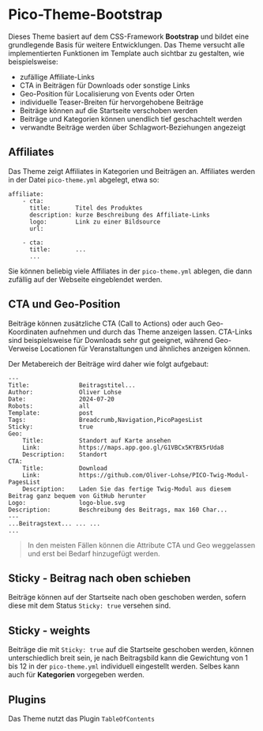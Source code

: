 # Pico-Theme-Bootstrap

Dieses Theme basiert auf dem CSS-Framework **Bootstrap** und bildet eine grundlegende Basis für weitere Entwicklungen. Das Theme versucht alle implementierten Funktionen im Template auch sichtbar zu gestalten, wie beispielsweise:

- zufällige Affiliate-Links
- CTA in Beiträgen für Downloads oder sonstige Links
- Geo-Position für Localisierung von Events oder Orten
- individuelle Teaser-Breiten für hervorgehobene Beiträge
- Beiträge können auf die Startseite verschoben werden
- Beiträge und Kategorien können unendlich tief geschachtelt werden
- verwandte Beiträge werden über Schlagwort-Beziehungen angezeigt

## Affiliates

Das Theme zeigt Affiliates in Kategorien und Beiträgen an. Affiliates werden in der Datei `pico-theme.yml` abgelegt, etwa so:

    affiliate:
        - cta: 
          title:       Titel des Produktes
          description: kurze Beschreibung des Affiliate-Links
          logo:        Link zu einer Bildsource
          url:
      
        - cta:
          title:       ...
          ...

Sie können beliebig viele Affiliates in der `pico-theme.yml` ablegen, die dann zufällig auf der Webseite eingeblendet werden.

## CTA und Geo-Position

Beiträge können zusätzliche CTA (Call to Actions) oder auch Geo-Koordinaten aufnehmen und durch das Theme anzeigen lassen. CTA-Links sind beispielsweise für Downloads sehr gut geeignet, während Geo-Verweise Locationen für Veranstaltungen und ähnliches anzeigen können.

Der Metabereich der Beiträge wird daher wie folgt aufgebaut:

    ---
    Title:              Beitragstitel...
    Author:             Oliver Lohse
    Date:               2024-07-20
    Robots:             all
    Template:           post
    Tags:               Breadcrumb,Navigation,PicoPagesList
    Sticky:             true
    Geo:
        Title:          Standort auf Karte ansehen
        Link:           https://maps.app.goo.gl/G1VBCx5KYBX5rUda8
        Description:    Standort
    CTA:
        Title:          Download
        Link:           https://github.com/Oliver-Lohse/PICO-Twig-Modul-PagesList
        Description:    Laden Sie das fertige Twig-Modul aus diesem Beitrag ganz bequem von GitHub herunter
    Logo:               logo-blue.svg
    Description:        Beschreibung des Beitrags, max 160 Char...
    ---
    ...Beitragstext... ... ...
    ...

>In den meisten Fällen können die Attribute CTA und Geo weggelassen und erst bei Bedarf hinzugefügt werden.

## Sticky - Beitrag nach oben schieben

Beiträge können auf der Startseite nach oben geschoben werden, sofern diese mit dem Status `Sticky: true` versehen sind.

## Sticky - weights

Beiträge die mit `Sticky: true` auf die Startseite geschoben werden, können unterschiedlich breit sein, je nach Beitragsbild kann die Gewichtung von 1 bis 12 in der `pico-theme.yml` individuell eingestellt werden. Selbes kann auch für **Kategorien** vorgegeben werden.

## Plugins

Das Theme nutzt das Plugin `TableOfContents`